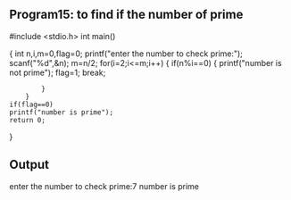## Program15: to find if the number of prime
#include <stdio.h>
int main()

{
        int n,i,m=0,flag=0;
        printf("enter the number to check prime:");
        scanf("%d",&n);
        m=n/2;
        for(i=2;i<=m;i++)
        {
            if(n%i==0)
            {
                printf("number is not prime");
                flag=1;
                break;
                
            }
        }
    if(flag==0)
    printf("number is prime");
    return 0;
}
## Output
enter the number to check prime:7
number is prime
